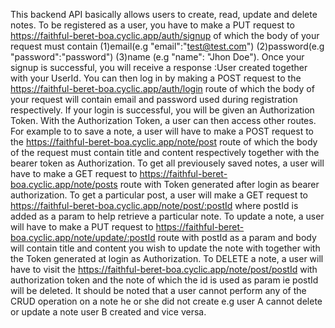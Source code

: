 This backend API basically allows users to create, read, update and delete notes. To be registered as a user, you have to make a PUT request to https://faithful-beret-boa.cyclic.app/auth/signup of which the body of your request must contain (1)email(e.g "email":"test@test.com")
(2)password(e.g "password":"password")
(3)name (e.g "name": "Jhon Doe").
 Once your signup is successful, you will receive a response :User created together with your UserId. You can then log in by making a POST request to the https://faithful-beret-boa.cyclic.app/auth/login route of which the body of your request will contain email and password used during registration respectively.
 If your login is successful, you will be given an Authorization Token. With the Authorization Token, a user can then access other routes. For example to to save a note, a user will have to make a POST request to the https://faithful-beret-boa.cyclic.app/note/post route of which the body of the request must contain  title and content respectively together with the bearer token as Authorization. To get all previousely saved notes, a user will have to make a GET request to https://faithful-beret-boa.cyclic.app/note/posts route with Token generated after login as bearer authorization. To get a particular post, a user will make a GET request to https://faithful-beret-boa.cyclic.app/note/post/:postId where postId is added as a param to help retrieve a particular note.  To update a note, a user will have to make a PUT request to https://faithful-beret-boa.cyclic.app/note/update/:postId route with postId as a param and body will contain title and content you wish to update the note with together with the Token generated at login as Authorization. To DELETE a note, a user will have to visit the https://faithful-beret-boa.cyclic.app/note/post/postId with authorization token and the note of which the id is used as param ie postId will be deleted. 
    It should be noted that a user cannot perform any of the CRUD operation on a note he or she did not create e.g user A cannot delete or update a note user B created and vice versa.